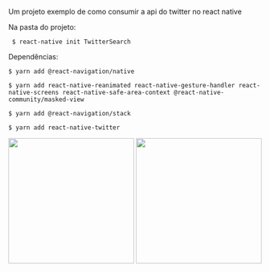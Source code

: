 Um projeto exemplo de como consumir a api do twitter no react native

Na pasta do projeto:

     $ react-native init TwitterSearch
     

Dependências: 
  
    $ yarn add @react-navigation/native 

    $ yarn add react-native-reanimated react-native-gesture-handler react-native-screens react-native-safe-area-context @react-native-community/masked-view  

    $ yarn add @react-navigation/stack
    
    $ yarn add react-native-twitter

<img src="https://i.imgur.com/EhFrRWg.png" width="250px" >

<img src="https://i.imgur.com/zPSZ3Oy.png" width="250px" >


